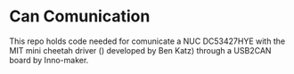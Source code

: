 # Can Comunication
This repo holds code needed for comunicate a NUC DC53427HYE with the MIT mini cheetah driver () developed by Ben Katz) through a USB2CAN board by Inno-maker.

